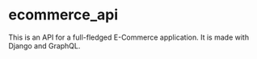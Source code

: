 # ecommerce_api
This is an API for a full-fledged E-Commerce application. It is made with Django and GraphQL.

